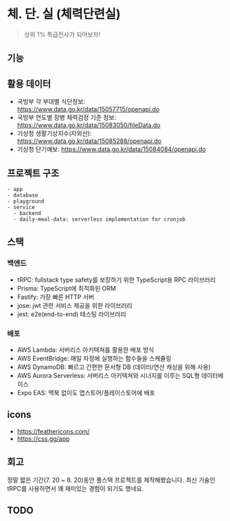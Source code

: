 # 체. 단. 실 (체력단련실)

> 상위 1% 특급전사가 되어보자!

## 기능

## 활용 데이터

- 국방부 각 부대별 식단정보: https://www.data.go.kr/data/15057715/openapi.do
- 국방부 연도별 장병 체력검정 기준 정보: https://www.data.go.kr/data/15083050/fileData.do
- 기상청 생활기상지수(자외선): https://www.data.go.kr/data/15085288/openapi.do
- 기상청 단기예보: https://www.data.go.kr/data/15084084/openapi.do

## 프로젝트 구조

```
- app
- database
- playground
- service
  - backend
  - daily-meal-data: serverless implementation for cronjob
```

## 스택

### 백엔드

- tRPC: fullstack type safety를 보장하기 위한 TypeScript용 RPC 라이브러리
- Prisma: TypeScript에 최적화된 ORM
- Fastify: 가장 빠른 HTTP 서버
- jose: jwt 관련 서비스 제공을 위한 라이브러리
- jest: e2e(end-to-end) 테스팅 라이브러리

### 배포

- AWS Lambda: 서버리스 아키텍쳐를 활용한 배포 방식
- AWS EventBridge: 매일 자정에 실행하는 함수들을 스케쥴링
- AWS DynamoDB: 빠르고 간편한 문서형 DB (데이터/연산 캐싱을 위해 사용)
- AWS Aurora Serverless: 서버리스 아키텍쳐와 시너지를 이루는 SQL형 데이터베이스
- Expo EAS: 맥북 없이도 앱스토어/플레이스토어에 배포

## icons

- https://feathericons.com/
- https://css.gg/app

## 회고

정말 짧은 기간(7. 20 ~ 8. 20)동안 풀스택 프로젝트를 제작해봤습니다. 최신 기술인 tRPC를 사용하면서 꽤 재미있는 경험이 되기도 했네요.

## TODO
